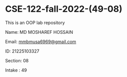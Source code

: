 # CSE-122-fall-2022-(49-08)
This is an OOP lab repository

Name: MD MOSHAREF HOSSAIN

Email: mmbmusa6969@gmail.com

ID: 21225103327

Section: 08

Intake : 49
